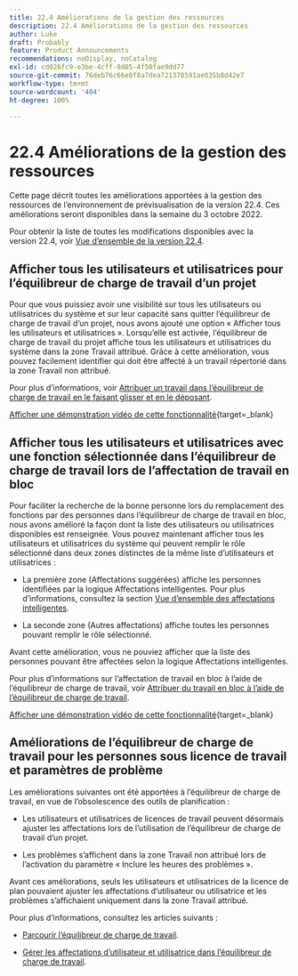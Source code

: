 ```yaml
---
title: 22.4 Améliorations de la gestion des ressources
description: 22.4 Améliorations de la gestion des ressources
author: Luke
draft: Probably
feature: Product Announcements
recommendations: noDisplay, noCatalog
exl-id: cd026fc9-e3be-4cff-8d85-4f50fae9dd77
source-git-commit: 76deb76c66e8f8a7dea721378591ae035b8d42e7
workflow-type: tm+mt
source-wordcount: '404'
ht-degree: 100%

---
```


# 22.4 Améliorations de la gestion des ressources

Cette page décrit toutes les améliorations apportées à la gestion des ressources de l’environnement de prévisualisation de la version 22.4. Ces améliorations seront disponibles dans la semaine du 3 octobre 2022.

Pour obtenir la liste de toutes les modifications disponibles avec la version 22.4, voir [Vue d’ensemble de la version 22.4](/help/quicksilver/product-announcements/product-releases/22.4-release-activity/22-4-release-overview.md).

## Afficher tous les utilisateurs et utilisatrices pour l’équilibreur de charge de travail d’un projet

Pour que vous puissiez avoir une visibilité sur tous les utilisateurs ou utilisatrices du système et sur leur capacité sans quitter l’équilibreur de charge de travail d’un projet, nous avons ajouté une option « Afficher tous les utilisateurs et utilisatrices ». Lorsqu’elle est activée, l’équilibreur de charge de travail du projet affiche tous les utilisateurs et utilisatrices du système dans la zone Travail attribué. Grâce à cette amélioration, vous pouvez facilement identifier qui doit être affecté à un travail répertorié dans la zone Travail non attribué.

Pour plus d’informations, voir [Attribuer un travail dans l’équilibreur de charge de travail en le faisant glisser et en le déposant](/help/quicksilver/resource-mgmt/workload-balancer/assign-work-in-workload-balancer-by-drag-and-drop.md).

[Afficher une démonstration vidéo de cette fonctionnalité](https://video.tv.adobe.com/v/3412873/){target=_blank}

## Afficher tous les utilisateurs et utilisatrices avec une fonction sélectionnée dans l’équilibreur de charge de travail lors de l’affectation de travail en bloc

Pour faciliter la recherche de la bonne personne lors du remplacement des fonctions par des personnes dans l’équilibreur de charge de travail en bloc, nous avons amélioré la façon dont la liste des utilisateurs ou utilisatrices disponibles est renseignée. Vous pouvez maintenant afficher tous les utilisateurs et utilisatrices du système qui peuvent remplir le rôle sélectionné dans deux zones distinctes de la même liste d’utilisateurs et utilisatrices :

* La première zone (Affectations suggérées) affiche les personnes identifiées par la logique Affectations intelligentes. Pour plus d’informations, consultez la section [Vue d’ensemble des affectations intelligentes](/help/quicksilver/manage-work/tasks/assign-tasks/smart-assignments.md).

* La seconde zone (Autres affectations) affiche toutes les personnes pouvant remplir le rôle sélectionné.

Avant cette amélioration, vous ne pouviez afficher que la liste des personnes pouvant être affectées selon la logique Affectations intelligentes.

Pour plus d’informations sur l’affectation de travail en bloc à l’aide de l’équilibreur de charge de travail, voir [Attribuer du travail en bloc à l’aide de l’équilibreur de charge de travail](/help/quicksilver/resource-mgmt/workload-balancer/assign-work-in-workload-balancer-in-bulk.md).

[Afficher une démonstration vidéo de cette fonctionnalité](https://video.tv.adobe.com/v/3412874/){target=_blank}

## Améliorations de l’équilibreur de charge de travail pour les personnes sous licence de travail et paramètres de problème

Les améliorations suivantes ont été apportées à l’équilibreur de charge de travail, en vue de l’obsolescence des outils de planification :

* Les utilisateurs et utilisatrices de licences de travail peuvent désormais ajuster les affectations lors de l’utilisation de l’équilibreur de charge de travail d’un projet.

* Les problèmes s’affichent dans la zone Travail non attribué lors de l’activation du paramètre « Inclure les heures des problèmes ».

Avant ces améliorations, seuls les utilisateurs et utilisatrices de la licence de plan pouvaient ajuster les affectations d’utilisateur ou utilisatrice et les problèmes s’affichaient uniquement dans la zone Travail attribué.

Pour plus d’informations, consultez les articles suivants :

* [Parcourir l’équilibreur de charge de travail](/help/quicksilver/resource-mgmt/workload-balancer/navigate-the-workload-balancer.md).

* [Gérer les affectations d’utilisateur et utilisatrice dans l’équilibreur de charge de travail](/help/quicksilver/resource-mgmt/workload-balancer/manage-user-allocations-workload-balancer.md).

